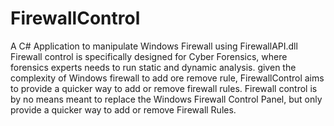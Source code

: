 # FirewallControl
A C# Application to manipulate Windows Firewall using FirewallAPI.dll
Firewall control is specifically designed for Cyber Forensics, where forensics experts needs to run static and dynamic analysis. given the complexity of Windows firewall to add ore remove rule, FirewallControl aims to provide a quicker way to add or remove firewall rules.
Firewall control is by no means meant to replace the Windows Firewall Control Panel, but only provide a quicker way to add or remove Firewall Rules.
